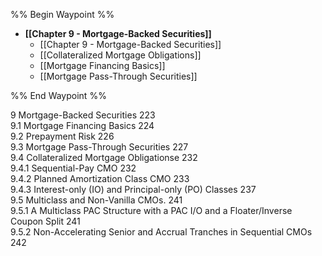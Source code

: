 %% Begin Waypoint %%
- **[[Chapter 9 - Mortgage-Backed Securities]]**
	- [[Chapter 9 - Mortgage-Backed Securities]]
	- [[Collateralized Mortgage Obligations]]
	- [[Mortgage Financing Basics]]
	- [[Mortgage Pass-Through Securities]]

%% End Waypoint %%

9 Mortgage-Backed Securities 223  
9.1 Mortgage Financing Basics 224   
9.2 Prepayment Risk 226   
9.3 Mortgage Pass-Through Securities 227   
9.4 Collateralized Mortgage Obligationse 232   
9.4.1 Sequential-Pay CMO 232   
9.4.2 Planned Amortization Class CMO 233   
9.4.3 Interest-only (IO) and Principal-only (PO) Classes 237   
9.5 Multiclass and Non-Vanilla CMOs. 241   
9.5.1 A Multiclass PAC Structure with a PAC I/O and a Floater/Inverse Coupon Split 241   
9.5.2 Non-Accelerating Senior and Accrual Tranches in Sequential CMOs 242  